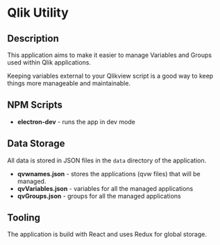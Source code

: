 # Qlik Utility

## Description

This application aims to make it easier to manage Variables and Groups used within Qlik applications.

Keeping variables external to your Qlikview script is a good way to keep things more manageable and maintainable.

## NPM Scripts

- **electron-dev** - runs the app in dev mode

## Data Storage

All data is stored in JSON files in the `data` directory of the application.

- **qvwnames.json** - stores the applications (qvw files) that will be managed.
- **qvVariables.json** - variables for all the managed applications
- **qvGroups.json** - groups for all the managed applications 



## Tooling

The application is build with React and uses Redux for global storage.

